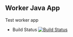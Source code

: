 ## Worker Java App
Test worker app

* Build Status
[![Build Status](http://172.18.0.1:8080/github-webhook/buildStatus/icon?job=instavote%2Fworker-build)](http://172.18.0.1:8080/github-webhook/job/instavote/job/worker-build/)

